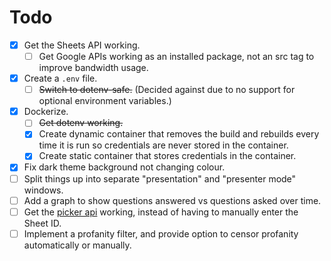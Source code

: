 # Todo

- [x] Get the Sheets API working.
  - [ ] Get Google APIs working as an installed package, not an src tag to improve bandwidth usage.
- [x] Create a `.env` file.
  - [ ] ~~Switch to dotenv-safe.~~ (Decided against due to no support for optional environment variables.)
- [x] Dockerize.
  - [ ] ~~Get dotenv working.~~
  - [x] Create dynamic container that removes the build and rebuilds every time it is run so credentials are never stored in the container.
  - [x] Create static container that stores credentials in the container.
- [x] Fix dark theme background not changing colour.
- [ ] Split things up into separate "presentation" and "presenter mode" windows.
- [ ] Add a graph to show questions answered vs questions asked over time.
- [ ] Get the [picker api](https://developers.google.com/picker/docs) working, instead of having to manually enter the Sheet ID.
- [ ] Implement a profanity filter, and provide option to censor profanity automatically or manually.
